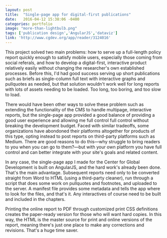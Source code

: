 ```yaml
---
layout: post
title:  "Single-page app for digital-first publications"
date:   2016-04-12 15:38:06 -0400
categories: portfolio
image: "more-than-lightbulb.png"
tags: ['publication design','AngularJS','dataviz']
link: 'http://www.cgdev.org/app/reader/3124016'
---
```


This project solved two main problems: how to serve up a full-length policy report quickly enough to satisfy mobile users, especially those coming from social referals, and how to develop a digital-first, interactive product relatively easily without changing the researcher's own established processes. Before this, I'd had good success serving up short publications such as briefs as single-column  full text with interactive graphs and pullquotes as needed, but that solution wouldn't work well for long reports with lots of assets  needing to be loaded. Too long, too boring, and too slow to load.

There would have been other ways to solve these problem such as extending the functionality of the CMS to handle multipage, interactive reports, but the single-page app provided a good balance of providing a good user experience and allowing me full control full control without breaking the development budget. Faced with similar tradeoffs, some organizations have abondoned their platforms altogether for products of this type, opting instead to post reports on third-party platforms such as Medium. There are good reasons to do this—why struggle to bring readers to you when you can go to them?—but with your own platform you have full control and can better integrate with your site's goals and related content.

In any case, the single-page app I made for the Center for Global Development is built on AngularJS, and the hard work's already been done. That's the main advantage. Subsequent reports need only to be converted straight from Word to HTML (using a third-party cleaner), run through a script that does some work on pullquotes and footnotes, and uploaded to the server. A manifest file provides some metadata and tells the app where to look for the files, and that's it. Any interactives of course need to be built and included in the chapters.

Printing the online report to PDF through customized print CSS definitions creates the paper-ready version for those who will want hard copies. In this way, the HTML is the master source for print and online versions of the report, meaning there's just one place to make any corrections and revisions. That's a huge time saver.